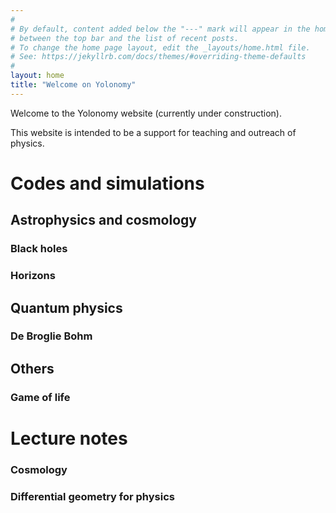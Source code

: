```yaml
---
#
# By default, content added below the "---" mark will appear in the home page
# between the top bar and the list of recent posts.
# To change the home page layout, edit the _layouts/home.html file.
# See: https://jekyllrb.com/docs/themes/#overriding-theme-defaults
#
layout: home
title: "Welcome on Yolonomy"
---
```


Welcome to the Yolonomy website (currently under construction).

This website is intended to be a support for teaching and outreach of physics. 

# Codes and simulations

## Astrophysics and cosmology

### Black holes
### Horizons

## Quantum physics

### De Broglie Bohm

## Others

### Game of life

# Lecture notes

### Cosmology 
### Differential geometry for physics